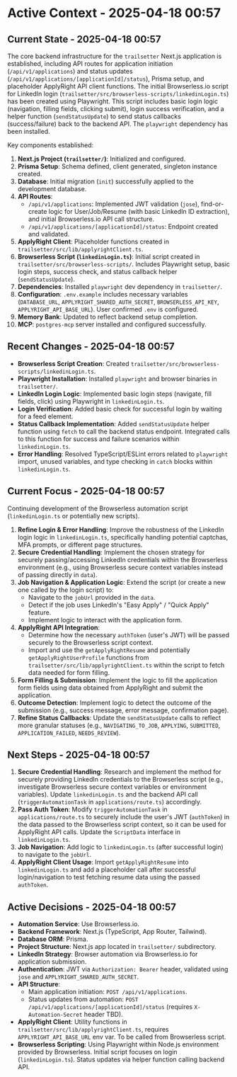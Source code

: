 # Active Context - 2025-04-18 00:57

## Current State - 2025-04-18 00:57

The core backend infrastructure for the `trailsetter` Next.js application is established, including API routes for application initiation (`/api/v1/applications`) and status updates (`/api/v1/applications/[applicationId]/status`), Prisma setup, and placeholder ApplyRight API client functions. The initial Browserless.io script for LinkedIn login (`trailsetter/src/browserless-scripts/linkedinLogin.ts`) has been created using Playwright. This script includes basic login logic (navigation, filling fields, clicking submit), login success verification, and a helper function (`sendStatusUpdate`) to send status callbacks (success/failure) back to the backend API. The `playwright` dependency has been installed.

Key components established:

1.  **Next.js Project (`trailsetter/`)**: Initialized and configured.
2.  **Prisma Setup**: Schema defined, client generated, singleton instance created.
3.  **Database**: Initial migration (`init`) successfully applied to the development database.
4.  **API Routes**:
    - `/api/v1/applications`: Implemented JWT validation (`jose`), find-or-create logic for User/Job/Resume (with basic LinkedIn ID extraction), and initial Browserless.io API call structure.
    - `/api/v1/applications/[applicationId]/status`: Endpoint created and validated.
5.  **ApplyRight Client**: Placeholder functions created in `trailsetter/src/lib/applyrightClient.ts`.
6.  **Browserless Script (`linkedinLogin.ts`)**: Initial script created in `trailsetter/src/browserless-scripts/`. Includes Playwright setup, basic login steps, success check, and status callback helper (`sendStatusUpdate`).
7.  **Dependencies**: Installed `playwright` dev dependency in `trailsetter/`.
8.  **Configuration**: `.env.example` includes necessary variables (`DATABASE_URL`, `APPLYRIGHT_SHARED_AUTH_SECRET`, `BROWSERLESS_API_KEY`, `APPLYRIGHT_API_BASE_URL`). User confirmed `.env` is configured.
9.  **Memory Bank**: Updated to reflect backend setup completion.
10. **MCP**: `postgres-mcp` server installed and configured successfully.

## Recent Changes - 2025-04-18 00:57

- **Browserless Script Creation**: Created `trailsetter/src/browserless-scripts/linkedinLogin.ts`.
- **Playwright Installation**: Installed `playwright` and browser binaries in `trailsetter/`.
- **LinkedIn Login Logic**: Implemented basic login steps (navigate, fill fields, click) using Playwright in `linkedinLogin.ts`.
- **Login Verification**: Added basic check for successful login by waiting for a feed element.
- **Status Callback Implementation**: Added `sendStatusUpdate` helper function using `fetch` to call the backend status endpoint. Integrated calls to this function for success and failure scenarios within `linkedinLogin.ts`.
- **Error Handling**: Resolved TypeScript/ESLint errors related to `playwright` import, unused variables, and type checking in `catch` blocks within `linkedinLogin.ts`.

## Current Focus - 2025-04-18 00:57

Continuing development of the Browserless automation script (`linkedinLogin.ts` or potentially new scripts).

1.  **Refine Login & Error Handling**: Improve the robustness of the LinkedIn login logic in `linkedinLogin.ts`, specifically handling potential captchas, MFA prompts, or different page structures.
2.  **Secure Credential Handling**: Implement the chosen strategy for securely passing/accessing LinkedIn credentials within the Browserless environment (e.g., using Browserless secure context variables instead of passing directly in `data`).
3.  **Job Navigation & Application Logic**: Extend the script (or create a new one called by the login script) to:
    - Navigate to the `jobUrl` provided in the `data`.
    - Detect if the job uses LinkedIn's "Easy Apply" / "Quick Apply" feature.
    - Implement logic to interact with the application form.
4.  **ApplyRight API Integration**:
    - Determine how the necessary `authToken` (user's JWT) will be passed securely to the Browserless script context.
    - Import and use the `getApplyRightResume` and potentially `getApplyRightUserProfile` functions from `trailsetter/src/lib/applyrightClient.ts` within the script to fetch data needed for form filling.
5.  **Form Filling & Submission**: Implement the logic to fill the application form fields using data obtained from ApplyRight and submit the application.
6.  **Outcome Detection**: Implement logic to detect the outcome of the submission (e.g., success message, error message, confirmation page).
7.  **Refine Status Callbacks**: Update the `sendStatusUpdate` calls to reflect more granular statuses (e.g., `NAVIGATING_TO_JOB`, `APPLYING`, `SUBMITTED`, `APPLICATION_FAILED`, `NEEDS_REVIEW`).

## Next Steps - 2025-04-18 00:57

1.  **Secure Credential Handling**: Research and implement the method for securely providing LinkedIn credentials to the Browserless script (e.g., investigate Browserless secure context variables or environment variables). Update `linkedinLogin.ts` and the backend API call (`triggerAutomationTask` in `applications/route.ts`) accordingly.
2.  **Pass Auth Token**: Modify `triggerAutomationTask` in `applications/route.ts` to securely include the user's JWT (`authToken`) in the data passed to the Browserless script context, so it can be used for ApplyRight API calls. Update the `ScriptData` interface in `linkedinLogin.ts`.
3.  **Job Navigation**: Add logic to `linkedinLogin.ts` (after successful login) to navigate to the `jobUrl`.
4.  **ApplyRight Client Usage**: Import `getApplyRightResume` into `linkedinLogin.ts` and add a placeholder call after successful login/navigation to test fetching resume data using the passed `authToken`.

## Active Decisions - 2025-04-18 00:57

- **Automation Service**: Use Browserless.io.
- **Backend Framework**: Next.js (TypeScript, App Router, Tailwind).
- **Database ORM**: Prisma.
- **Project Structure**: Next.js app located in `trailsetter/` subdirectory.
- **LinkedIn Strategy**: Browser automation via Browserless.io for application submission.
- **Authentication**: JWT via `Authorization: Bearer` header, validated using `jose` and `APPLYRIGHT_SHARED_AUTH_SECRET`.
- **API Structure**:
  - Main application initiation: `POST /api/v1/applications`.
  - Status updates from automation: `POST /api/v1/applications/[applicationId]/status` (requires `X-Automation-Secret` header TBD).
- **ApplyRight Client**: Utility functions in `trailsetter/src/lib/applyrightClient.ts`, requires `APPLYRIGHT_API_BASE_URL` env var. To be called from Browserless script.
- **Browserless Scripting**: Using Playwright within Node.js environment provided by Browserless. Initial script focuses on login (`linkedinLogin.ts`). Status updates via helper function calling backend API.
